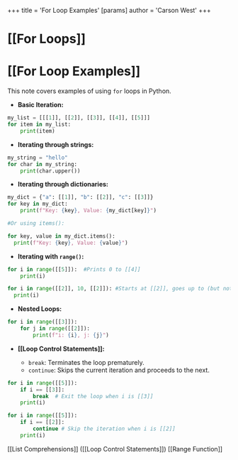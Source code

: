 +++
 title = 'For Loop Examples'
[params]
	author = 'Carson West'
+++
# [[For Loops]]
# [[For Loop Examples]] 
This note covers examples of using `for` loops in Python.

* **Basic Iteration:**

```python
my_list = [[[1]], [[2]], [[3]], [[4]], [[5]]]
for item in my_list:
    print(item)
```

* **Iterating through strings:**

```python
my_string = "hello"
for char in my_string:
    print(char.upper())
```

* **Iterating through dictionaries:**

```python
my_dict = {"a": [[1]], "b": [[2]], "c": [[3]]}
for key in my_dict:
    print(f"Key: {key}, Value: {my_dict[key]}")

#Or using items():

for key, value in my_dict.items():
  print(f"Key: {key}, Value: {value}")
```

* **Iterating with `range()`:**

```python
for i in range([[5]]):  #Prints 0 to [[4]]
    print(i)

for i in range([[2]], 10, [[2]]): #Starts at [[2]], goes up to (but not including) 10, incrementing by [[2]].
  print(i)
```


* **Nested Loops:**

```python
for i in range([[3]]):
    for j in range([[2]]):
        print(f"i: {i}, j: {j}")
```

* **[[Loop Control Statements]]:**

    * `break`: Terminates the loop prematurely.
    * `continue`: Skips the current iteration and proceeds to the next.

```python
for i in range([[5]]):
    if i == [[3]]:
        break  # Exit the loop when i is [[3]]
    print(i)

for i in range([[5]]):
    if i == [[2]]:
        continue # Skip the iteration when i is [[2]]
    print(i)

```

[[List Comprehensions]]  ([[Loop Control Statements]]) [[Range Function]]
